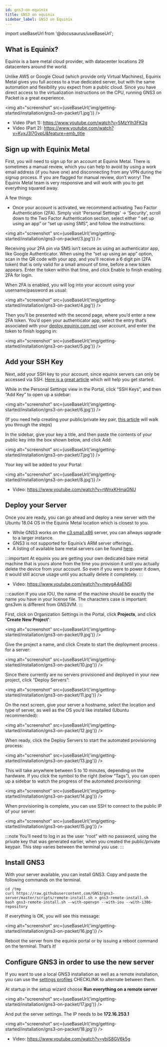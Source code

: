 ```yaml
---
id: gns3-on-equinix
title: GNS3 on equinix
sidebar_label: GNS3 on Equinix
---
```


import useBaseUrl from '@docusaurus/useBaseUrl';

## What is Equinix?

Equinix is a bare metal cloud provider, with datacenter locations 29 datacenters around the world.  

Unlike AWS or Google Cloud (which provide only Virtual Machines), Equinix Metal gives you full access to a true dedicated server, but with the same automation and flexibility you expect from a public cloud. Since you have direct access to the virtualization instructions on the CPU, running GNS3 on Packet is a great experience.

<img alt="screenshot" src={useBaseUrl('img/getting-started/installation/gns3-on-packet/1.jpg')} />

- Video (Part 1): https://www.youtube.com/watch?v=5MzYIh3FK2g
- Video (Part 2): https://www.youtube.com/watch?v=KyxJ3l7GypU&feature=emb_title

## Sign up with Equinix Metal

First, you will need to sign up for an account at Equinix Metal. There is sometimes a manual review, which you can help to avoid by using a work email address (if you have one) and disconnecting from any VPN during the signup process.  If you are flagged for manual review, don’t worry! The Equinix Metal team is very responsive and will work with you to get everything squared away.  

A few things:
- Once your account is activated, we recommend activating Two Factor Authentication (2FA).  Simply visit 'Personal Settings' -> 'Security', scroll down to the Two Factor Authentication section, select either “ set up using an app” or “set up using SMS”, and follow the instructions:

<img alt="screenshot" src={useBaseUrl('img/getting-started/installation/gns3-on-packet/3.jpg')} />

Receiving your 2FA pin via SMS isn’t secure as using an authenticator app, like Google Authenticator.  When using the “set up using an app” option, scan in the QR code with your app, and you’ll receive a 6 digit pin (2FA token) that is only valid for a small amount of time, before a new token appears. Enter the token within that time, and click Enable to finish enabling 2FA for login.

When 2FA is enabled, you will log into your account using your username/password as usual:

<img alt="screenshot" src={useBaseUrl('img/getting-started/installation/gns3-on-packet/4.jpg')} />

Then you’ll  be presented with the second page, where you’d enter a new 2FA token. You’d open your authenticator app, select the entry that’s associated with your [deploy.equinix.com.net](https://deploy.equinix.com/) user account, and enter the token to finish logging in:

<img alt="screenshot" src={useBaseUrl('img/getting-started/installation/gns3-on-packet/5.jpg')} />

## Add your SSH Key

Next, add your SSH key to your account, since equinix servers can only be accessed via SSH. [Here is a great article](https://help.packet.net/article/2-deploy-a-server) which will help you get started.

While in the Personal Settings view in the Portal, click “SSH Keys”, and then “Add Key” to open up a sidebar:

<img alt="screenshot" src={useBaseUrl('img/getting-started/installation/gns3-on-packet/6.jpg')} />

(If you need help creating your public/private key pair, [this article](https://help.packet.net/article/31-ssh-access) will walk you through the steps)

In the sidebar, give your key a title, and then paste the contents of your public key into the box shown below, and click Add:

<img alt="screenshot" src={useBaseUrl('img/getting-started/installation/gns3-on-packet/7.jpg')} />

Your key will be added to your Portal:

<img alt="screenshot" src={useBaseUrl('img/getting-started/installation/gns3-on-packet/8.jpg')} />

- Video: https://www.youtube.com/watch?v=nWnxKHmaGNU

## Deploy your Server

Once you are ready, you can go ahead and deploy a new server with the Ubuntu 18.04  OS in the Equinix Metal location which is closest to you.  

- While GNS3 works on the [c3.small.x86](https://deploy.equinix.com/product/servers/c3-small/) server, you can allways upgrade to a larger instance.
- GNS3 is not supported for Equinix’s ARM server offerings..
- A listing of available bare metal servers can be found [here](https://deploy.equinix.com/product/servers/).

:::important
At equinix you are getting your own dedicated bare metal machine that is yours alone from the time you provision it until you actually delete the device from your account.  So even if you were to power it down, it would still accrue usage until you actually delete it completely.
:::

- Video: https://www.youtube.com/watch?v=meygA4aEN5I

:::caution
If you use IOU, the name of the machine should be exactly the name you have in your license file. The characters case is important: gns3vm is different from GNS3VM.
:::

First, click on Organization Settings in the Portal, click **Projects**, and click **'Create New Project'**:

<img alt="screenshot" src={useBaseUrl('img/getting-started/installation/gns3-on-packet/9.jpg')} />

Give the project a name, and click Create to start the deployment process for a server:

<img alt="screenshot" src={useBaseUrl('img/getting-started/installation/gns3-on-packet/10.jpg')} />

Since there currently are no servers provisioned and deployed in your new project, click “Deploy Servers”:

<img alt="screenshot" src={useBaseUrl('img/getting-started/installation/gns3-on-packet/11.jpg')} />

On the next screen, give your server a hostname, select the location and type of server, as well as the OS you’d like installed  (Ubuntu recommended):

<img alt="screenshot" src={useBaseUrl('img/getting-started/installation/gns3-on-packet/12.jpg')} />

When ready, click the Deploy Servers to start the automated provisioning process:

<img alt="screenshot" src={useBaseUrl('img/getting-started/installation/gns3-on-packet/13.jpg')} />

This will take anywhere between 5 to 10 minutes, depending on the hardware. If you click the symbol to the right  (below “Tags”), you can open up a sidebar to watch the progress of the automated provisioning:

<img alt="screenshot" src={useBaseUrl('img/getting-started/installation/gns3-on-packet/14.jpg')} />

When provisioning is complete, you can use SSH to connect to the public IP of your server:

<img alt="screenshot" src={useBaseUrl('img/getting-started/installation/gns3-on-packet/15.jpg')} />

:::note
You’ll need to log in as the user “root” with no password, using the private key that was generated earlier, when you created the public/private keypair. This step varies between the terminal you use.
:::

## Install GNS3

With your server available, you can install GNS3. Copy and paste the following commands on the terminal.

```
cd /tmp
curl https://raw.githubusercontent.com/GNS3/gns3-server/master/scripts/remote-install.sh > gns3-remote-install.sh
bash gns3-remote-install.sh --with-openvpn --with-iou --with-i386-repository
```

If everything is OK, you will see this message:

<img alt="screenshot" src={useBaseUrl('img/getting-started/installation/gns3-on-packet/16.jpg')} />

Reboot the server from the equinix portal or by issuing a reboot command on the terminal.
That’s it!


## Configure GNS3 in order to use the new server

If you want to use a local GNS3 installation as well as a remote installation, you can use the [settings profiles](https://docs.gns3.com/1nCRIQ3AfdPbiYeL8RSC28Y_skgRJOfxPlz1MCeX94U4/index.html) CHECKLINK to alternate between them.

At startup in the setup wizard choose **Run everything on a remote server**

<img alt="screenshot" src={useBaseUrl('img/getting-started/installation/gns3-on-packet/17.jpg')} />

And put the server settings. The IP needs to be **172.16.253.1**

<img alt="screenshot" src={useBaseUrl('img/getting-started/installation/gns3-on-packet/18.jpg')} />

- Video: https://www.youtube.com/watch?v=ybjS8GV6k5g
